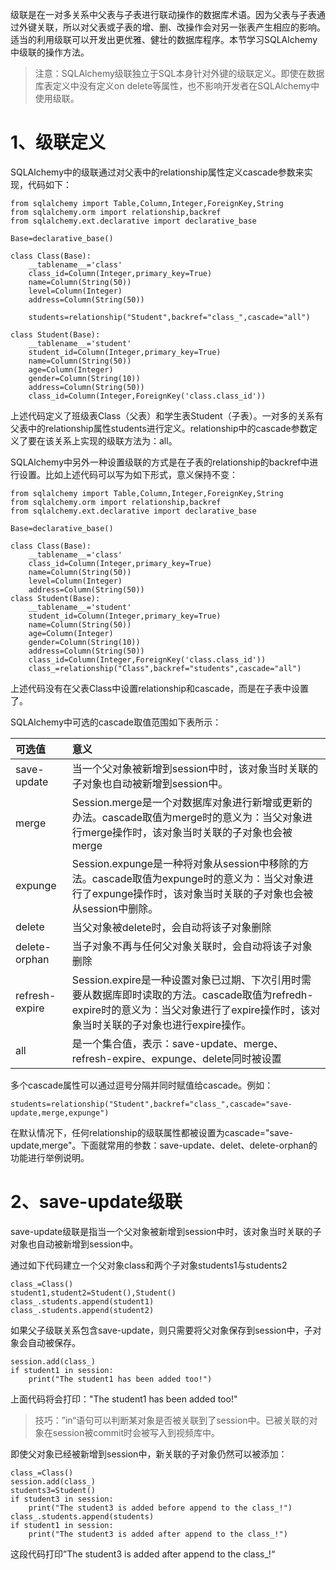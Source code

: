 级联是在一对多关系中父表与子表进行联动操作的数据库术语。因为父表与子表通过外键关联，所以对父表或子表的增、删、改操作会对另一张表产生相应的影响。适当的利用级联可以开发出更优雅、健壮的数据库程序。本节学习SQLAlchemy中级联的操作方法。

> 注意：SQLAlchemy级联独立于SQL本身针对外键的级联定义。即使在数据库表定义中没有定义on delete等属性，也不影响开发者在SQLAlchemy中使用级联。

# 1、级联定义

SQLAlchemy中的级联通过对父表中的relationship属性定义cascade参数来实现，代码如下：

```
from sqlalchemy import Table,Column,Integer,ForeignKey,String
from sqlalchemy.orm import relationship,backref
from sqlalchemy.ext.declarative import declarative_base

Base=declarative_base()

class Class(Base):
    __tablename__='class'
    class_id=Column(Integer,primary_key=True)
    name=Column(String(50))
    level=Column(Integer)
    address=Column(String(50))

    students=relationship("Student",backref="class_",cascade="all")

class Student(Base):
    __tablename__='student'
    student_id=Column(Integer,primary_key=True)
    name=Column(String(50))
    age=Column(Integer)
    gender=Column(String(10))
    address=Column(String(50))
    class_id=Column(Integer,ForeignKey('class.class_id'))
```

上述代码定义了班级表Class（父表）和学生表Student（子表）。一对多的关系有父表中的relationship属性students进行定义。relationship中的cascade参数定义了要在该关系上实现的级联方法为：all。

SQLAlchemy中另外一种设置级联的方式是在子表的relationship的backref中进行设置。比如上述代码可以写为如下形式，意义保持不变：

```
from sqlalchemy import Table,Column,Integer,ForeignKey,String
from sqlalchemy.orm import relationship,backref
from sqlalchemy.ext.declarative import declarative_base

Base=declarative_base()

class Class(Base):
    __tablename__='class'
    class_id=Column(Integer,primary_key=True)
    name=Column(String(50))
    level=Column(Integer)
    address=Column(String(50))
class Student(Base):
    __tablename__='student'
    student_id=Column(Integer,primary_key=True)
    name=Column(String(50))
    age=Column(Integer)
    gender=Column(String(10))
    address=Column(String(50))
    class_id=Column(Integer,ForeignKey('class.class_id'))
    class_=relationship("Class",backref="students",cascade="all")
```

上述代码没有在父表Class中设置relationship和cascade，而是在子表中设置了。

SQLAlchemy中可选的cascade取值范围如下表所示：

| 可选值 | 意义 |
| :--- | :--- |
| save-update | 当一个父对象被新增到session中时，该对象当时关联的子对象也自动被新增到session中。 |
| merge | Session.merge是一个对数据库对象进行新增或更新的办法。cascade取值为merge时的意义为：当父对象进行merge操作时，该对象当时关联的子对象也会被merge |
| expunge | Session.expunge是一种将对象从session中移除的方法。cascade取值为expunge时的意义为：当父对象进行了expunge操作时，该对象当时关联的子对象也会被从session中删除。 |
| delete | 当父对象被delete时，会自动将该子对象删除 |
| delete-orphan | 当子对象不再与任何父对象关联时，会自动将该子对象删除 |
| refresh-expire | Session.expire是一种设置对象已过期、下次引用时需要从数据库即时读取的方法。cascade取值为refredh-expire时的意义为：当父对象进行了expire操作时，该对象当时关联的子对象也进行expire操作。 |
| all | 是一个集合值，表示：save-update、merge、refresh-expire、expunge、delete同时被设置 |

多个cascade属性可以通过逗号分隔并同时赋值给cascade。例如：

```
students=relationship("Student",backref="class_",cascade="save-update,merge,expunge")
```

在默认情况下，任何relationship的级联属性都被设置为cascade="save-update,merge"。下面就常用的参数：save-update、delet、delete-orphan的功能进行举例说明。

# 2、save-update级联

save-update级联是指当一个父对象被新增到session中时，该对象当时关联的子对象也自动被新增到session中。

通过如下代码建立一个父对象class和两个子对象students1与students2

```
class_=Class()
student1,student2=Student(),Student()
class_.students.append(student1)
class_.students.append(student2)
```

如果父子级联关系包含save-update，则只需要将父对象保存到session中，子对象会自动被保存。

```
session.add(class_)
if student1 in session:
    print("The student1 has been added too!")
```

上面代码将会打印："The student1 has been added too!"

> 技巧：”in“语句可以判断某对象是否被关联到了session中。已被关联的对象在session被commit时会被写入到视频库中。

即使父对象已经被新增到session中，新关联的子对象仍然可以被添加：

```
class_=Class()
session.add(class_)
students3=Student()
if student3 in session:
    print("The student3 is added before append to the class_!")
class_.students.append(students)
if student1 in session:
    print("The student3 is added after append to the class_!")
```

这段代码打印”The student3 is added after append to the class\_!“

